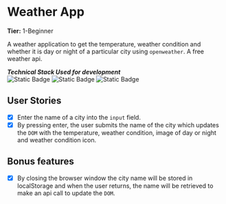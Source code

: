 # Weather App

**Tier:** 1-Beginner

A weather application to get the temperature, weather condition and whether it is day or night of a particular city using `openweather`. A free weather api.

***Technical Stack Used for development*** <br>
![Static Badge](https://img.shields.io/badge/HTML-orange?logo=Html&logoSize=amg) ![Static Badge](https://img.shields.io/badge/CSS-blue?logo=css) ![Static Badge](https://img.shields.io/badge/Javascript-gray?logo=Javascript&logoSize=amg)

## User Stories

- [x] Enter the name of a city into the `input` field.
- [x] By pressing enter, the user submits the name of the city which updates the `DOM` with the temperature, weather condition, image of day or night and weather condition icon.

## Bonus features

- [x] By closing the browser window the city name will be stored in localStorage and when the user returns, the name will be retrieved to make an api call to update the `DOM`.



